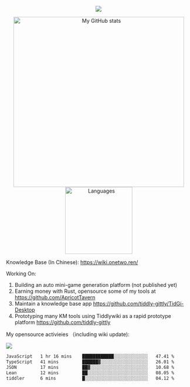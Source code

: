 <a href="https://github.com/linonetwo">
    <p align="center">
        <img src="https://github-profile-trophy.vercel.app/?username=linonetwo&column=7&theme=onedark"/>
    </p>
</a>
<a align="center" href="https://github.com/linonetwo">
  <p align="center">
    <img src="https://github-readme-stats.vercel.app/api?username=linonetwo&show_icons=true&count_private=true" alt="My GitHub stats" width="465"/>
    <img src="https://github-readme-stats.vercel.app/api/top-langs/?username=linonetwo&layout=compact&langs_count=10" alt="Languages" height="183">
  </p>
</a>

Knowledge Base (In Chinese): https://wiki.onetwo.ren/

Working On: 

1. Building an auto mini-game generation platform (not published yet)
1. Earning money with Rust, opensource some of my tools at https://github.com/ApricotTavern
1. Maintain a knowledge base app https://github.com/tiddly-gittly/TidGi-Desktop
1. Prototyping many KM tools using Tiddlywiki as a rapid prototype platform https://github.com/tiddly-gittly

My opensource activieies （including wiki update):

![](https://visitor-badge.glitch.me/badge?page_id=linonetwo.linonetwo)

<!--START_SECTION:waka-->

```txt
JavaScript   1 hr 16 mins    ████████████░░░░░░░░░░░░░   47.41 %
TypeScript   41 mins         ██████▓░░░░░░░░░░░░░░░░░░   26.01 %
JSON         17 mins         ██▓░░░░░░░░░░░░░░░░░░░░░░   10.68 %
Lean         12 mins         ██░░░░░░░░░░░░░░░░░░░░░░░   08.05 %
tiddler      6 mins          █░░░░░░░░░░░░░░░░░░░░░░░░   04.12 %
```

<!--END_SECTION:waka-->
